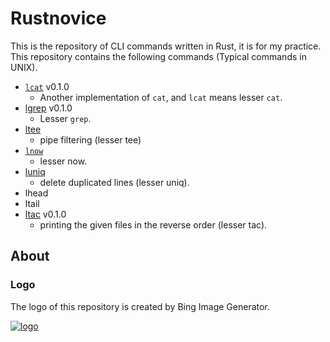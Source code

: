 # Rustnovice

This is the repository of CLI commands written in Rust, it is for my practice.
This repository contains the following commands (Typical commands in UNIX).

- [`lcat`](lcat) v0.1.0
  - Another implementation of `cat`, and `lcat` means lesser `cat`.
- [lgrep](lgrep) v0.1.0
  - Lesser `grep`.
- [ltee](tee)
  - pipe filtering (lesser tee)
- [`lnow`](now)
  - lesser now.
- [luniq](uniq)
  - delete duplicated lines (lesser uniq).
- lhead
- ltail
- [ltac](ltac) v0.1.0
  - printing the given files in the reverse order (lesser tac).

## About

### Logo

The logo of this repository is created by Bing Image Generator.

[![logo](./site/asset/logo.png)](https://www.bing.com/images/create/7929555/2-663496dbf27342c4815a077ff6ad27d6?id=qgLq3x9b%2fLftXhLRXyRhnQ%3d%3d&view=detailv2&idpp=genimg&genimgaad=1&thId=OIGBCE2.D.UbVzGaXfSct2rqX6HX&FORM=GCRIDP&ajaxhist=0&ajaxserp=0)

